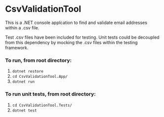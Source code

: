 # CsvValidationTool
This is a .NET console applcation to find and validate email addresses within a .csv file.  

Test .csv files have been included for testing. Unit tests could be decoupled from this dependency by mocking the .csv files within the testing framework.

### To run, from root directory:
1. `dotnet restore`  
2. `cd CsvValidationTool.App/`  
3. `dotnet run`

### To run unit tests, from root directory:
1. `cd CsvValidationTool.Tests/`
2. `dotnet test`
